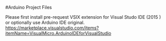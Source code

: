 #Arduino Project Files

Please first install pre-request VSIX extension for Visual Studo IDE (2015 ) or optionally use Arduino IDE original.
https://marketplace.visualstudio.com/items?itemName=VisualMicro.ArduinoIDEforVisualStudio
